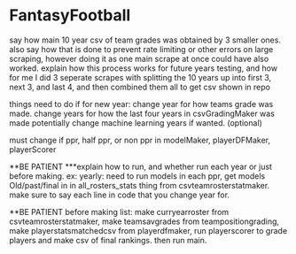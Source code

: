 # FantasyFootball

say how main 10 year csv of team grades was obtained by 3 smaller ones. also say how that is done to prevent rate limiting or other errors on large scraping, however doing it as one main scrape at once could have also worked. explain how this process works for future years testing, and how for me I did 3 seperate scrapes with splitting the 10 years up into first 3, next 3, and last 4, and then combined them all to get csv shown in repo

things need to do if for new year:
change year for how teams grade was made.
change years for how the last four years in csvGradingMaker was made
potentially change machine learning years if wanted. (optional)

must change if ppr, half ppr, or non ppr in modelMaker, playerDFMaker, playerScorer


**BE PATIENT
***explain how to run, and whether run each year or just before making. 
ex: yearly: need to run models in each ppr, get models Old/past/final in in all_rosters_stats thing from csvteamrosterstatmaker. make sure to say each line in code that you change year for.

**BE PATIENT
before making list: make curryearroster from csvteamrosterstatmaker, make teamsavgrades from teampositiongrading, make playerstatsmatchedcsv from playerdfmaker, run playerscorer to grade players and make csv of final rankings. then run main.